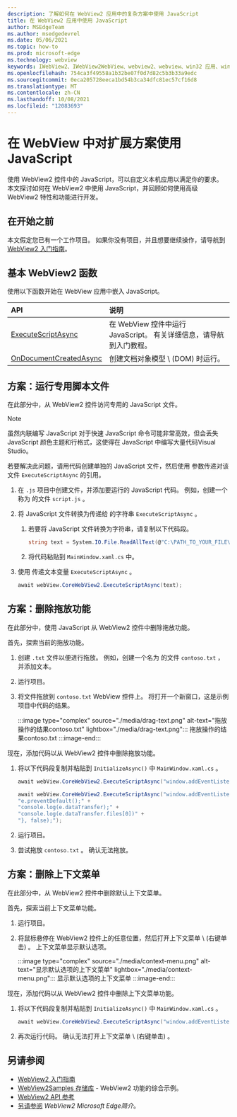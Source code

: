 ```yaml
---
description: 了解如何在 WebView2 应用中的复杂方案中使用 JavaScript
title: 在 WebView2 应用中使用 JavaScript
author: MSEdgeTeam
ms.author: msedgedevrel
ms.date: 05/06/2021
ms.topic: how-to
ms.prod: microsoft-edge
ms.technology: webview
keywords: IWebView2、IWebView2WebView、webview2、webview、win32 应用、win32、edge、ICoreWebView2、ICoreWebView2Host、浏览器控件、边缘 html
ms.openlocfilehash: 754ca3f49558a1b32be07f0d7d82c5b3b33a9edc
ms.sourcegitcommit: 0eca205728eeca1bd54b3ca34dfc81ec57cf16d8
ms.translationtype: MT
ms.contentlocale: zh-CN
ms.lasthandoff: 10/08/2021
ms.locfileid: "12083693"
---
```

# <a name="use-javascript-in-webview-for-extended-scenarios"></a>在 WebView 中对扩展方案使用 JavaScript

使用 WebView2 控件中的 JavaScript，可以自定义本机应用以满足你的要求。  本文探讨如何在 WebView2 中使用 JavaScript，并回顾如何使用高级 WebView2 特性和功能进行开发。

## <a name="before-you-begin"></a>在开始之前

本文假定您已有一个工作项目。  如果你没有项目，并且想要继续操作，请导航到 [WebView2 入门指南][Webview2MainGetStarted]。

## <a name="basic-webview2-functions"></a>基本 WebView2 函数

使用以下函数开始在 WebView 应用中嵌入 JavaScript。

| API  | 说明  |
|:--- |:--- |
| [ExecuteScriptAsync][Webview2ReferenceWpfMicrosoftWebExecutescriptasync] | 在 WebView 控件中运行 JavaScript。 有关详细信息，请导航到入门教程。 |
| [OnDocumentCreatedAsync][Webview2ReferenceWin32Icorewebview2Addscripttoexecuteondocumentcreated] | 创建文档对象模型 \ (DOM\) 时运行。 |

## <a name="scenario--running-a-dedicated-script-file"></a>方案：运行专用脚本文件

在此部分中，从 WebView2 控件访问专用的 JavaScript 文件。

> [!NOTE]
> 虽然内联编写 JavaScript 对于快速 JavaScript 命令可能非常高效，但会丢失 JavaScript 颜色主题和行格式，这使得在 JavaScript 中编写大量代码Visual Studio。

若要解决此问题，请用代码创建单独的 JavaScript 文件，然后使用 参数传递对该文件 `ExecuteScriptAsync` 的引用。

1.  在 `.js` 项目中创建文件，并添加要运行的 JavaScript 代码。  例如，创建一个称为 的文件 `script.js` 。
1.  将 JavaScript 文件转换为传递给 的字符串 `ExecuteScriptAsync` 。
    1.  若要将 JavaScript 文件转换为字符串，请复制以下代码段。

        ```csharp
        string text = System.IO.File.ReadAllText(@"C:\PATH_TO_YOUR_FILE\script.js");
        ```

    1.  将代码粘贴到 `MainWindow.xaml.cs` 中。
1.  使用 传递文本变量 `ExecuteScriptAsync` 。

    ```csharp
    await webView.CoreWebView2.ExecuteScriptAsync(text);
    ```

## <a name="scenario--remove-drag-and-drop-functionality"></a>方案：删除拖放功能

在此部分中，使用 JavaScript 从 WebView2 控件中删除拖放功能。

首先，探索当前的拖放功能。

1.  创建 `.txt` 文件以便进行拖放。  例如，创建一个名为 的文件 `contoso.txt` ，并添加文本。
1.  运行项目。
1.  将文件拖放到 `contoso.txt` WebView 控件上。  将打开一个新窗口，这是示例项目中代码的结果。

    :::image type="complex" source="./media/drag-text.png" alt-text="拖放操作的结果contoso.txt" lightbox="./media/drag-text.png":::
       拖放操作的结果contoso.txt
    :::image-end:::

现在，添加代码以从 WebView2 控件中删除拖放功能。

1.  将以下代码段复制并粘贴到 `InitializeAsync()` 中 `MainWindow.xaml.cs` 。

    ```csharp
    await webView.CoreWebView2.ExecuteScriptAsync("window.addEventListener('dragover',function(e){e.preventDefault();},false);");

    await webView.CoreWebView2.ExecuteScriptAsync("window.addEventListener('drop',function(e){" +
    "e.preventDefault();" +
    "console.log(e.dataTransfer);" +
    "console.log(e.dataTransfer.files[0])" +
    "}, false);");
    ```

1.  运行项目。
1.  尝试拖放 `contoso.txt` 。  确认无法拖放。

## <a name="scenario--removing-the-context-menu"></a>方案：删除上下文菜单

在此部分中，从 WebView2 控件中删除默认上下文菜单。

首先，探索当前上下文菜单功能。

1.  运行项目。
1.  将鼠标悬停在 WebView2 控件上的任意位置，然后打开上下文菜单 \ (右键单击\) 。  上下文菜单显示默认选项。

    :::image type="complex" source="./media/context-menu.png" alt-text="显示默认选项的上下文菜单" lightbox="./media/context-menu.png":::
       显示默认选项的上下文菜单
    :::image-end:::

现在，添加代码以从 WebView2 控件中删除上下文菜单功能。

1.  将以下代码段复制并粘贴到 `InitializeAsync()` 中 `MainWindow.xaml.cs` 。

    ```csharp
    await webView.CoreWebView2.ExecuteScriptAsync("window.addEventListener('contextmenu', window => {window.preventDefault();});");
    ```

1.  再次运行代码。  确认无法打开上下文菜单 \ (右键单击\) 。


<!-- ====================================================================== -->
## <a name="see-also"></a>另请参阅

*  [WebView2 入门指南][Webview2MainGetStarted]
*  [WebView2Samples 存储库][GithubMicrosoftedgeWebview2samples] - WebView2 功能的综合示例。
*  [WebView2 API 参考][Webview2ApiReference]
*  [另请参阅][Webview2MainNextSteps] _WebView2 Microsoft Edge简介_。


<!-- ====================================================================== -->
<!-- links -->
[DevtoolsGuideChromiumMain]: ../index.md "Microsoft Edge (Chromium) 开发人员工具 | Microsoft Docs"

[Webview2ApiReference]: ../webview2-api-reference.md "Microsoft EdgeWebView2 API 参考|Microsoft Docs"
[Webview2MainGetStarted]: ../index.md#get-started "入门 - WebView2 Microsoft Edge简介|Microsoft Docs"
[Webview2MainNextSteps]: ../index.md#see-also "另请参阅 - WebView2 Microsoft Edge简介|Microsoft Docs"

[Webview2ReferenceWin32Icorewebview2Addscripttoexecuteondocumentcreated]: /microsoft-edge/webview2/reference/win32/icorewebview2#addscripttoexecuteondocumentcreated "AddScriptToExecuteOnDocumentCreated - 0.9.579 - 接口 ICoreWebView2 |Microsoft Docs"

[Webview2ReferenceWpfMicrosoftWebExecutescriptasync]: /dotnet/api/microsoft.web.webview2.wpf.webview2.executescriptasync "Microsoft.Web.Web.WebView2.W) |pf (的 WebView2.ExecuteScriptAsync)  (方法Microsoft Docs"

[GithubMicrosoftedgeWebview2samples]: https://github.com/MicrosoftEdge/WebView2Samples "WebView2 示例 - MicrosoftEdge/WebView2Samples | GitHub"
